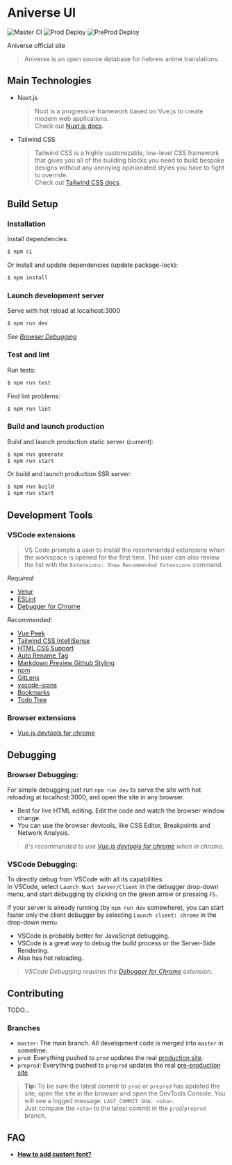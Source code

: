 # Aniverse UI

![Master CI](https://github.com/aniverse-moe/AniverseUI/workflows/Master%20CI/badge.svg)
![Prod Deploy](https://github.com/aniverse-moe/AniverseUI/workflows/Prod%20Deploy/badge.svg)
![PreProd Deploy](https://github.com/aniverse-moe/AniverseUI/workflows/PreProd%20Deploy/badge.svg)

Aniverse official site
> Aniverse is an open source database for hebrew anime translations.

## Main Technologies
* Nuxt.js
  > Nuxt is a progressive framework based on Vue.js to create modern web applications.<br/>
  Check out [Nuxt.js docs](https://nuxtjs.org).
* Tailwind CSS
  > Tailwind CSS is a highly customizable, low-level CSS framework that gives you all of the building blocks you need to build bespoke designs without any annoying opinionated styles you have to fight to override.<br/>
  Check out [Tailwind CSS docs](https://tailwindcss.com/docs/utility-first).

## Build Setup

### Installation
Install dependencies:
```bash
$ npm ci
```
Or install and update dependencies (update package-lock):
```bash
$ npm install
```

### Launch development server
Serve with hot reload at localhost:3000
```bash
$ npm run dev
```
*See [Browser Debugging](#Browser-Debugging)*

### Test and lint
Run tests:
```bash
$ npm run test
```
Find lint problems:
```bash
$ npm run lint
```

### Build and launch production
Build and launch production static server (current):
```bash
$ npm run generate
$ npm run start
```
Or build and launch production SSR server:
```bash
$ npm run build
$ npm run start
```

## Development Tools
### VSCode extensions
> VS Code prompts a user to install the recommended extensions when the workspace is opened for the first time. The user can also review the list with the `Extensions: Show Recommended Extensions` command.

*Required:*
* [Vetur](https://marketplace.visualstudio.com/items?itemName=octref.vetur)
* [ESLint](https://marketplace.visualstudio.com/items?itemName=dbaeumer.vscode-eslint)
* [Debugger for Chrome](https://marketplace.visualstudio.com/items?itemName=msjsdiag.debugger-for-chrome)

*Recommended:*
* [Vue Peek](https://marketplace.visualstudio.com/items?itemName=dariofuzinato.vue-peek)
* [Tailwind CSS IntelliSense](https://marketplace.visualstudio.com/items?itemName=bradlc.vscode-tailwindcss)
* [HTML CSS Support](https://marketplace.visualstudio.com/items?itemName=ecmel.vscode-html-css#review-details)
* [Auto Rename Tag](https://marketplace.visualstudio.com/items?itemName=formulahendry.auto-rename-tag)
* [Markdown Preview Github Styling](https://marketplace.visualstudio.com/items?itemName=bierner.markdown-preview-github-styles)
* [npm](https://marketplace.visualstudio.com/items?itemName=eg2.vscode-npm-script)
* [GitLens](https://marketplace.visualstudio.com/items?itemName=eamodio.gitlens)
* [vscode-icons](https://marketplace.visualstudio.com/items?itemName=vscode-icons-team.vscode-icons)
* [Bookmarks](https://marketplace.visualstudio.com/items?itemName=alefragnani.Bookmarks)
* [Todo Tree](https://marketplace.visualstudio.com/items?itemName=Gruntfuggly.todo-tree)

### Browser extensions
* [Vue.js devtools for chrome](https://chrome.google.com/webstore/detail/vuejs-devtools/nhdogjmejiglipccpnnnanhbledajbpd)

## Debugging
### Browser Debugging:
For simple debugging just run `npm run dev` to serve the site with hot reloading
at localhost:3000, and open the site in any browser.<br/>
* Best for live HTML editing. Edit the code and watch the browser window change.
* You can use the browser devtools, like CSS Editor, Breakpoints and Network Analysis.

> *It's recommended to use [Vue.js devtools for chrome](https://chrome.google.com/webstore/detail/vuejs-devtools/nhdogjmejiglipccpnnnanhbledajbpd) when in chrome.*

### VSCode Debugging:
To directly debug from VSCode with all its capabilities:<br/>
In VSCode, select `Launch Nuxt Server/Client` in the debugger drop-down menu, and start debugging
by clicking on the green arrow or pressing `F5`.<br/>

If your server is already running (by `npm run dev` somewhere), you can start faster only the
client debugger by selecting `Launch client: chrome` in the drop-down menu.

* VSCode is probably better for JavaScript debugging.
* VSCode is a great way to debug the build process or the Server-Side Rendering.
* Also has hot reloading.

> *VSCode Debugging requires the [Debugger for Chrome](https://marketplace.visualstudio.com/items?itemName=msjsdiag.debugger-for-chrome) extension.*

## Contributing
TODO...
### Branches
* `master`: The main branch. All development code is merged into `master` in sometime.
* `prod`: Everything pushed to `prod` updates the real [production site](https://aniverse-moe.github.io).
* `preprod`: Everything pushed to `preprod` updates the real [pre-production site](https://aniverse-moe.github.io/AniverseUI-PreProd-Host).
> **Tip:** To be sure the latest commit to `prod` or `preprod` has updated the site, open
the site in the browser and open the DevTools Console. You will see a logged message:
`LAST_COMMIT_SHA: <sha>`.</br>
Just compare the `<sha>` to the latest commit in the `prod`/`preprod` branch.

## FAQ
* [**How to add custom font?**](docs/FAQ/custom-font.md)
